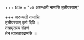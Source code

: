 +++
title = "०४ अरुन्धती नामासि तृतीयस्याम्"

+++
अरुन्धती नामासि  
तृतीयस्याम् इतो दिवि ।  
तत्रामृतस्य रोहणं  
तेन त्वाच्छावदामसि ॥